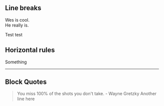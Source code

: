 ## Line breaks
Wes is cool.<br> <!-- mozne dostiahnut aj s <br> -->
He really is.

Test test

## Horizontal rules

Something

---
<!-- horizontal rules -->

## Block Quotes

> You miss 100% of the shots you don't take. - Wayne Gretzky
> Another line here